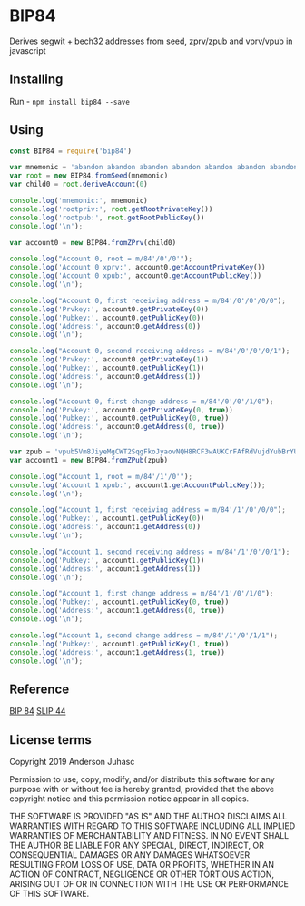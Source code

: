 # BIP84

Derives segwit + bech32 addresses from seed, zprv/zpub and vprv/vpub in javascript

## Installing

Run - `npm install bip84 --save`

## Using

```javascript
const BIP84 = require('bip84')

var mnemonic = 'abandon abandon abandon abandon abandon abandon abandon abandon abandon abandon abandon about'
var root = new BIP84.fromSeed(mnemonic)
var child0 = root.deriveAccount(0)

console.log('mnemonic:', mnemonic)
console.log('rootpriv:', root.getRootPrivateKey())
console.log('rootpub:', root.getRootPublicKey())
console.log('\n');

var account0 = new BIP84.fromZPrv(child0)

console.log("Account 0, root = m/84'/0'/0'");
console.log('Account 0 xprv:', account0.getAccountPrivateKey())
console.log('Account 0 xpub:', account0.getAccountPublicKey())
console.log('\n');

console.log("Account 0, first receiving address = m/84'/0'/0'/0/0");
console.log('Prvkey:', account0.getPrivateKey(0))
console.log('Pubkey:', account0.getPublicKey(0))
console.log('Address:', account0.getAddress(0))
console.log('\n');

console.log("Account 0, second receiving address = m/84'/0'/0'/0/1");
console.log('Prvkey:', account0.getPrivateKey(1))
console.log('Pubkey:', account0.getPublicKey(1))
console.log('Address:', account0.getAddress(1))
console.log('\n');

console.log("Account 0, first change address = m/84'/0'/0'/1/0");
console.log('Prvkey:', account0.getPrivateKey(0, true))
console.log('Pubkey:', account0.getPublicKey(0, true))
console.log('Address:', account0.getAddress(0, true))
console.log('\n');

var zpub = 'vpub5Vm8JiyeMgCWT2SqgFkoJyaovNQH8RCF3wAUKCrFAfRdVujdYubBrYUGtggtabj71XxvUQuS5r9AgT4VhGvax9gXEpdi9XBg7jHnvm1WDii'
var account1 = new BIP84.fromZPub(zpub)

console.log("Account 1, root = m/84'/1'/0'");
console.log('Account 1 xpub:', account1.getAccountPublicKey());
console.log('\n');

console.log("Account 1, first receiving address = m/84'/1'/0'/0/0");
console.log('Pubkey:', account1.getPublicKey(0))
console.log('Address:', account1.getAddress(0))
console.log('\n');

console.log("Account 1, second receiving address = m/84'/1'/0'/0/1");
console.log('Pubkey:', account1.getPublicKey(1))
console.log('Address:', account1.getAddress(1))
console.log('\n');

console.log("Account 1, first change address = m/84'/1'/0'/1/0");
console.log('Pubkey:', account1.getPublicKey(0, true))
console.log('Address:', account1.getAddress(0, true))
console.log('\n');

console.log("Account 1, second change address = m/84'/1'/0'/1/1");
console.log('Pubkey:', account1.getPublicKey(1, true))
console.log('Address:', account1.getAddress(1, true))
console.log('\n');
```

## Reference

[BIP 84](https://github.com/bitcoin/bips/blob/master/bip-0084.mediawiki)
[SLIP 44](https://github.com/satoshilabs/slips/blob/master/slip-0044.md)

## License terms

Copyright 2019 Anderson Juhasc

Permission to use, copy, modify, and/or distribute this software for any purpose with or without fee is hereby granted, provided that the above copyright notice and this permission notice appear in all copies.

THE SOFTWARE IS PROVIDED "AS IS" AND THE AUTHOR DISCLAIMS ALL WARRANTIES WITH REGARD TO THIS SOFTWARE INCLUDING ALL IMPLIED WARRANTIES OF MERCHANTABILITY AND FITNESS. IN NO EVENT SHALL THE AUTHOR BE LIABLE FOR ANY SPECIAL, DIRECT, INDIRECT, OR CONSEQUENTIAL DAMAGES OR ANY DAMAGES WHATSOEVER RESULTING FROM LOSS OF USE, DATA OR PROFITS, WHETHER IN AN ACTION OF CONTRACT, NEGLIGENCE OR OTHER TORTIOUS ACTION, ARISING OUT OF OR IN CONNECTION WITH THE USE OR PERFORMANCE OF THIS SOFTWARE.
